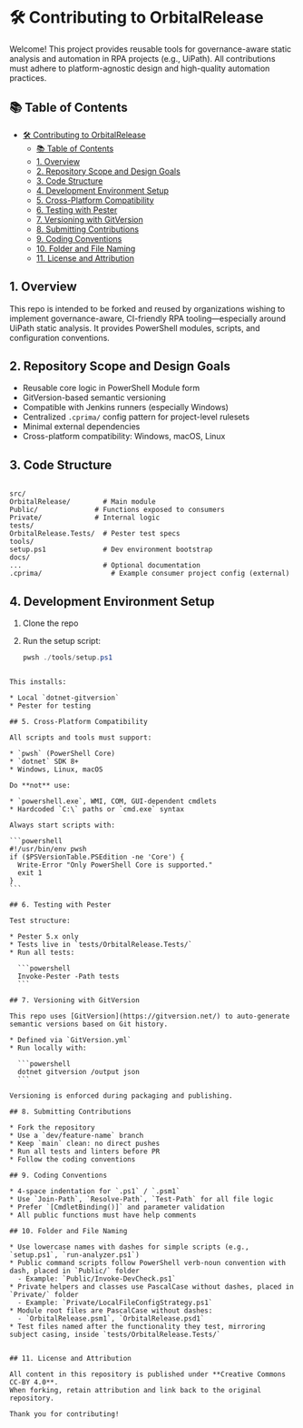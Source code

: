 # 🛠️ Contributing to OrbitalRelease

Welcome! This project provides reusable tools for governance-aware static analysis and automation in RPA projects (e.g., UiPath). All contributions must adhere to platform-agnostic design and high-quality automation practices.

## 📚 Table of Contents

- [🛠️ Contributing to OrbitalRelease](#️-contributing-to-orbitalrelease)
  - [📚 Table of Contents](#-table-of-contents)
  - [1. Overview](#1-overview)
  - [2. Repository Scope and Design Goals](#2-repository-scope-and-design-goals)
  - [3. Code Structure](#3-code-structure)
  - [4. Development Environment Setup](#4-development-environment-setup)
  - [5. Cross-Platform Compatibility](#5-cross-platform-compatibility)
  - [6. Testing with Pester](#6-testing-with-pester)
  - [7. Versioning with GitVersion](#7-versioning-with-gitversion)
  - [8. Submitting Contributions](#8-submitting-contributions)
  - [9. Coding Conventions](#9-coding-conventions)
  - [10. Folder and File Naming](#10-folder-and-file-naming)
  - [11. License and Attribution](#11-license-and-attribution)

## 1. Overview

This repo is intended to be forked and reused by organizations wishing to implement governance-aware, CI-friendly RPA tooling—especially around UiPath static analysis. It provides PowerShell modules, scripts, and configuration conventions.

## 2. Repository Scope and Design Goals

- Reusable core logic in PowerShell Module form  
- GitVersion-based semantic versioning  
- Compatible with Jenkins runners (especially Windows)  
- Centralized `.cprima/` config pattern for project-level rulesets  
- Minimal external dependencies  
- Cross-platform compatibility: Windows, macOS, Linux

## 3. Code Structure

```

src/
OrbitalRelease/        # Main module
Public/              # Functions exposed to consumers
Private/             # Internal logic
tests/
OrbitalRelease.Tests/  # Pester test specs
tools/
setup.ps1              # Dev environment bootstrap
docs/
...                    # Optional documentation
.cprima/                 # Example consumer project config (external)

````

## 4. Development Environment Setup

1. Clone the repo
2. Run the setup script:

   ```powershell
   pwsh ./tools/setup.ps1
````

This installs:

* Local `dotnet-gitversion`
* Pester for testing

## 5. Cross-Platform Compatibility

All scripts and tools must support:

* `pwsh` (PowerShell Core)
* `dotnet` SDK 8+
* Windows, Linux, macOS

Do **not** use:

* `powershell.exe`, WMI, COM, GUI-dependent cmdlets
* Hardcoded `C:\` paths or `cmd.exe` syntax

Always start scripts with:

```powershell
#!/usr/bin/env pwsh
if ($PSVersionTable.PSEdition -ne 'Core') {
  Write-Error "Only PowerShell Core is supported."
  exit 1
}
```

## 6. Testing with Pester

Test structure:

* Pester 5.x only
* Tests live in `tests/OrbitalRelease.Tests/`
* Run all tests:

  ```powershell
  Invoke-Pester -Path tests
  ```

## 7. Versioning with GitVersion

This repo uses [GitVersion](https://gitversion.net/) to auto-generate semantic versions based on Git history.

* Defined via `GitVersion.yml`
* Run locally with:

  ```powershell
  dotnet gitversion /output json
  ```

Versioning is enforced during packaging and publishing.

## 8. Submitting Contributions

* Fork the repository
* Use a `dev/feature-name` branch
* Keep `main` clean: no direct pushes
* Run all tests and linters before PR
* Follow the coding conventions

## 9. Coding Conventions

* 4-space indentation for `.ps1` / `.psm1`
* Use `Join-Path`, `Resolve-Path`, `Test-Path` for all file logic
* Prefer `[CmdletBinding()]` and parameter validation
* All public functions must have help comments

## 10. Folder and File Naming

* Use lowercase names with dashes for simple scripts (e.g., `setup.ps1`, `run-analyzer.ps1`)
* Public command scripts follow PowerShell verb-noun convention with dash, placed in `Public/` folder  
  - Example: `Public/Invoke-DevCheck.ps1`
* Private helpers and classes use PascalCase without dashes, placed in `Private/` folder  
  - Example: `Private/LocalFileConfigStrategy.ps1`
* Module root files are PascalCase without dashes:  
  - `OrbitalRelease.psm1`, `OrbitalRelease.psd1`
* Test files named after the functionality they test, mirroring subject casing, inside `tests/OrbitalRelease.Tests/`


## 11. License and Attribution

All content in this repository is published under **Creative Commons CC-BY 4.0**.
When forking, retain attribution and link back to the original repository.

Thank you for contributing!
